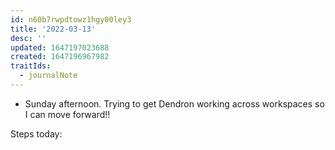 ```yaml
---
id: n60b7rwpdtowz1hgy00ley3
title: '2022-03-13'
desc: ''
updated: 1647197023688
created: 1647196967982
traitIds:
  - journalNote
---
```

* Sunday afternoon.  Trying to get Dendron working across workspaces so I can move forward!!

Steps today:


